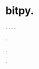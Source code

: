 # bitpy.
.
.
.
.












.






















































.
























.
























